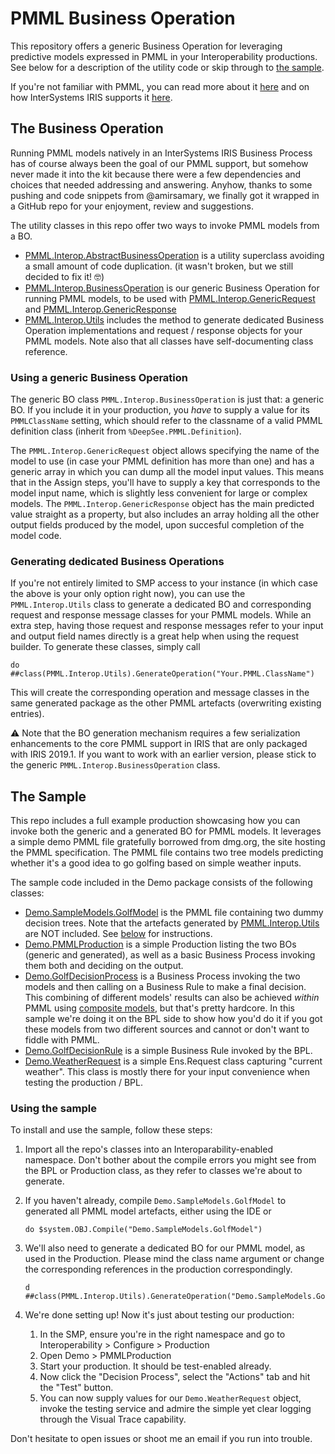 # PMML Business Operation

This repository offers a generic Business Operation for leveraging predictive models expressed in PMML in your Interoperability productions. See below for a description of the utility code or skip through to [the sample](#the-sample). 

If you're not familiar with PMML, you can read more about it [here](http://dmg.org/pmml/v4-3/GeneralStructure.html) and on how InterSystems IRIS supports it [here](https://docs.intersystems.com/irislatest/csp/docbook/DocBook.UI.Page.cls?KEY=APMML).

## The Business Operation

Running PMML models natively in an InterSystems IRIS Business Process has of course always been the goal of our PMML support, but somehow never made it into the kit because there were a few dependencies and choices that needed addressing and answering. Anyhow, thanks to some pushing and code snippets from @amirsamary, we finally got it wrapped in a GitHub repo for your enjoyment, review and suggestions.

The utility classes in this repo offer two ways to invoke PMML models from a BO.
- [PMML.Interop.AbstractBusinessOperation](./PMML/Interop/AbstractBusinessOperation.cls) is a utility superclass avoiding a small amount of code duplication. (it wasn't broken, but we still decided to fix it! :nerd_face:)
- [PMML.Interop.BusinessOperation](./PMML/Interop/BusinessOperation.cls) is our generic Business Operation for running PMML models, to be used with [PMML.Interop.GenericRequest](./PMML/Interop/GenericRequest.cls) and [PMML.Interop.GenericResponse](./PMML/Interop/GenericResponse.cls)
- [PMML.Interop.Utils](./PMML/Interop/Utils.cls) includes the method to generate dedicated Business Operation implementations and request / response objects for your PMML models.
Note also that all classes have self-documenting class reference.

### Using a generic Business Operation

The generic BO class `PMML.Interop.BusinessOperation` is just that: a generic BO. If you include it in your production, you *have* to supply a value for its `PMMLClassName` setting, which should refer to the classname of a valid PMML definition class (inherit from `%DeepSee.PMML.Definition`).

The `PMML.Interop.GenericRequest` object allows specifying the name of the model to use (in case your PMML definition has more than one) and has a generic array in which you can dump all the model input values. This means that in the Assign steps, you'll have to supply a key that corresponds to the model input name, which is slightly less convenient for large or complex models. The `PMML.Interop.GenericResponse` object has the main predicted value straight as a property, but also includes an array holding all the other output fields produced by the model, upon succesful completion of the model code.

### Generating dedicated Business Operations

If you're not entirely limited to SMP access to your instance (in which case the above is your only option right now), you can use the `PMML.Interop.Utils` class to generate a dedicated BO and corresponding request and response message classes for your PMML models. While an extra step, having those request and response messages refer to your input and output field names directly is a great help when using the request builder. To generate these classes, simply call
   ```
   do ##class(PMML.Interop.Utils).GenerateOperation("Your.PMML.ClassName")
   ```
This will create the corresponding operation and message classes in the same generated package as the other PMML artefacts (overwriting existing entries).

:warning: Note that the BO generation mechanism requires a few serialization enhancements to the core PMML support in IRIS that are only packaged with IRIS 2019.1. If you want to work with an earlier version, please stick to the generic `PMML.Interop.BusinessOperation` class.


## The Sample

This repo includes a full example production showcasing how you can invoke both the generic and a generated BO for PMML models. It leverages a simple demo PMML file gratefully borrowed from dmg.org, the site hosting the PMML specification. The PMML file contains two tree models predicting whether it's a good idea to go golfing based on simple weather inputs. 

The sample code included in the Demo package consists of the following classes:
- [Demo.SampleModels.GolfModel](./Demo/SampleModels/GolfModel.cls) is the PMML file containing two dummy decision trees. Note that the artefacts generated by [PMML.Interop.Utils](./PMML/Interop/Utils.cls) are NOT included. See [below](#using-the-sample) for instructions.
- [Demo.PMMLProduction](./Demo/PMMLProduction.cls) is a simple Production listing the two BOs (generic and generated), as well as a basic Business Process invoking them both and deciding on the output. 
- [Demo.GolfDecisionProcess](./Demo/GolfDecisionProcess.cls) is a Business Process invoking the two models and then calling on a Business Rule to make a final decision. This combining of different models' results can also be achieved _within_ PMML using [composite models](http://dmg.org/pmml/v4-3/MultipleModels.html), but that's pretty hardcore. In this sample we're doing it on the BPL side to show how you'd do it if you got these models from two different sources and cannot or don't want to fiddle with PMML.
- [Demo.GolfDecisionRule](./Demo/GolfDecisionRule.cls) is a simple Business Rule invoked by the BPL.
- [Demo.WeatherRequest](./Demo/WeatherRequest.cls) is a simple Ens.Request class capturing "current weather". This class is mostly there for your input convenience when testing the production / BPL.

### Using the sample

To install and use the sample, follow these steps:

1. Import all the repo's classes into an Interoparability-enabled namespace. Don't bother about the compile errors you might see from the BPL or Production class, as they refer to classes we're about to generate.

2. If you haven't already, compile `Demo.SampleModels.GolfModel` to generated all PMML model artefacts, either using the IDE or 
   ```
   do $system.OBJ.Compile("Demo.SampleModels.GolfModel")
   ```

3. We'll also need to generate a dedicated BO for our PMML model, as used in the Production. Please mind the class name argument or change the corresponding references in the production correspondingly.
   ```
   d ##class(PMML.Interop.Utils).GenerateOperation("Demo.SampleModels.GolfModel")
   ```

4. We're done setting up! Now it's just about testing our production:
    1. In the SMP, ensure you're in the right namespace and go to Interoperability > Configure > Production
    2. Open Demo > PMMLProduction
    3. Start your production. It should be test-enabled already.
    4. Now click the "Decision Process", select the "Actions" tab and hit the "Test" button.
    5. You can now supply values for our `Demo.WeatherRequest` object, invoke the testing service and admire the simple yet clear logging through the Visual Trace capability.
   
   
Don't hesitate to open issues or shoot me an email if you run into trouble.
